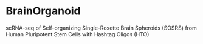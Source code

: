 # BrainOrganoid
scRNA-seq of Self-organizing Single-Rosette Brain Spheroids (SOSRS) from Human Pluripotent Stem Cells with Hashtag Oligos (HTO)
